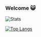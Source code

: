 ### Welcome 😺

<!-- Hi, I'm a graduate student specializing in NLP/linguistics at Inalco, Paris. -->

![ Stats](https://github-readme-stats.vercel.app/api?username=onkej&theme=nord&show_icons=true&hide_border=true&count_private=true)  

[![Top Langs](https://github-readme-stats.vercel.app/api/top-langs/?username=onkej&theme=nord&layout=compact&langs_count=6&hide_progress=true&size_weight=0&count_weight=1&hide_border=true)](https://github.com/onkej/github-readme-stats)

<!-- this is a ✨ _special_ ✨ repository because its `README.md` (this file) appears on your GitHub profile.

Here are some ideas to get you started:

- 🔭 I’m currently working on ...
- 🌱 I’m currently learning ...
- 👯 I’m looking to collaborate on ...
- 🤔 I’m looking for help with ...
- 💬 Ask me about ...
- 📫 How to reach me: ...
- 😄 Pronouns: ...
- ⚡ Fun fact: ...
-->
